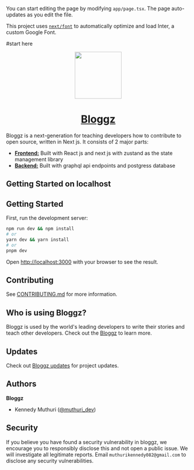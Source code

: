 

You can start editing the page by modifying `app/page.tsx`. The page auto-updates as you edit the file.

This project uses [`next/font`](https://nextjs.org/docs/basic-features/font-optimization) to automatically optimize and load Inter, a custom Google Font.

#start here

<p align="center">
  <a href="https://bloggz.vercel.app/">
    <picture>
      <source media="(prefers-color-scheme: dark)" srcset="https://res.cloudinary.com/dhwehpegh/image/upload/v1708015134/logo_h4jlqv.png">
      <img src="https://res.cloudinary.com/dhwehpegh/image/upload/v1708015134/logo_h4jlqv.png" height="128">
    </picture>
    <h1 align="center">Bloggz</h1>
  </a>
</p>

Bloggz is a next-generation for teaching developers how to contribute to open source, written in Next js. It consists of 2 major parts:

- [**Frontend:**]() Built with React js and next js with zustand as the state management library
- [**Backend:**]() Built with graphql api endpoints and postgress database

## Getting Started on localhost

## Getting Started


First, run the development server:

```bash
npm run dev && npm install
# or
yarn dev && yarn install
# or
pnpm dev
```

Open [http://localhost:3000](http://localhost:3000) with your browser to see the result.


## Contributing

See [CONTRIBUTING.md](./CONTRIBUTING.md) for more information.

## Who is using Bloggz?

Bloggz is used by the world's leading developers to write their stories and teach other developers. Check out the [Bloggz](https://bloggz.vercel.app/) to learn more.

## Updates

Check out [Bloggz updates](https://bloggz.vercel.app/) for project updates.

## Authors

**Bloggz**

- Kennedy Muthuri ([@muthuri_dev](https://twitter.com/muthuri_dev))

## Security

If you believe you have found a security vulnerability in bloggz, we encourage you to responsibly disclose this and not open a public issue. We will investigate all legitimate reports. Email `muthurikennedy082@gmail.com` to disclose any security vulnerabilities.


